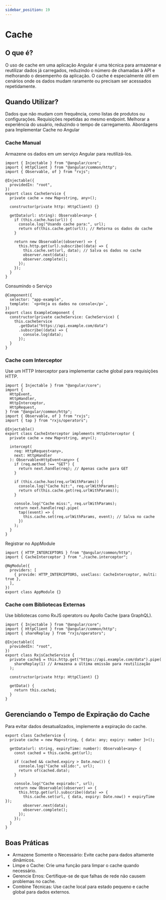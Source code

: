 ```yaml
---
sidebar_position: 19
---
```


# Cache

## O que é?

O uso de cache em uma aplicação Angular é uma técnica para armazenar e reutilizar dados já carregados, reduzindo o número de chamadas à API e melhorando o desempenho da aplicação. O cache é especialmente útil em cenários onde os dados mudam raramente ou precisam ser acessados repetidamente.

## Quando Utilizar?

Dados que não mudam com frequência, como listas de produtos ou configurações. Requisições repetidas ao mesmo endpoint. Melhorar a experiência do usuário, reduzindo o tempo de carregamento. Abordagens para Implementar Cache no Angular

### Cache Manual

Armazene os dados em um serviço Angular para reutilizá-los.

```tsx showLineNumbers
import { Injectable } from "@angular/core";
import { HttpClient } from "@angular/common/http";
import { Observable, of } from "rxjs";

@Injectable({
  providedIn: "root",
})
export class CacheService {
  private cache = new Map<string, any>();

  constructor(private http: HttpClient) {}

  getData(url: string): Observable<any> {
    if (this.cache.has(url)) {
      console.log("Usando cache para:", url);
      return of(this.cache.get(url)); // Retorna os dados do cache
    }

    return new Observable((observer) => {
      this.http.get(url).subscribe((data) => {
        this.cache.set(url, data); // Salva os dados no cache
        observer.next(data);
        observer.complete();
      });
    });
  }
}
```

Consumindo o Serviço

```tsx showLineNumbers
@Component({
  selector: "app-example",
  template: `<p>Veja os dados no console</p>`,
})
export class ExampleComponent {
  constructor(private cacheService: CacheService) {
    this.cacheService
      .getData("https://api.example.com/data")
      .subscribe((data) => {
        console.log(data);
      });
  }
}
```

### Cache com Interceptor

Use um HTTP Interceptor para implementar cache global para requisições HTTP.

```tsx showLineNumbers
import { Injectable } from "@angular/core";
import {
  HttpEvent,
  HttpHandler,
  HttpInterceptor,
  HttpRequest,
} from "@angular/common/http";
import { Observable, of } from "rxjs";
import { tap } from "rxjs/operators";

@Injectable()
export class CacheInterceptor implements HttpInterceptor {
  private cache = new Map<string, any>();

  intercept(
    req: HttpRequest<any>,
    next: HttpHandler
  ): Observable<HttpEvent<any>> {
    if (req.method !== "GET") {
      return next.handle(req); // Apenas cache para GET
    }

    if (this.cache.has(req.urlWithParams)) {
      console.log("Cache hit:", req.urlWithParams);
      return of(this.cache.get(req.urlWithParams));
    }

    console.log("Cache miss:", req.urlWithParams);
    return next.handle(req).pipe(
      tap((event) => {
        this.cache.set(req.urlWithParams, event); // Salva no cache
      })
    );
  }
}
```

Registrar no AppModule

```tsx showLineNumbers
import { HTTP_INTERCEPTORS } from "@angular/common/http";
import { CacheInterceptor } from "./cache.interceptor";

@NgModule({
  providers: [
    { provide: HTTP_INTERCEPTORS, useClass: CacheInterceptor, multi: true },
  ],
})
export class AppModule {}
```

### Cache com Bibliotecas Externas

Use bibliotecas como RxJS operators ou Apollo Cache (para GraphQL).

```tsx showLineNumbers
import { Injectable } from "@angular/core";
import { HttpClient } from "@angular/common/http";
import { shareReplay } from "rxjs/operators";

@Injectable({
  providedIn: "root",
})
export class RxjsCacheService {
  private cache$ = this.http.get("https://api.example.com/data").pipe(
    shareReplay(1) // Armazena a última emissão para reutilização
  );

  constructor(private http: HttpClient) {}

  getData() {
    return this.cache$;
  }
}
```

## Gerenciando o Tempo de Expiração do Cache

Para evitar dados desatualizados, implemente a expiração do cache.

```tsx showLineNumbers
export class CacheService {
  private cache = new Map<string, { data: any; expiry: number }>();

  getData(url: string, expiryTime: number): Observable<any> {
    const cached = this.cache.get(url);

    if (cached && cached.expiry > Date.now()) {
      console.log("Cache válido:", url);
      return of(cached.data);
    }

    console.log("Cache expirado:", url);
    return new Observable((observer) => {
      this.http.get(url).subscribe((data) => {
        this.cache.set(url, { data, expiry: Date.now() + expiryTime });
        observer.next(data);
        observer.complete();
      });
    });
  }
}
```

## Boas Práticas

- Armazene Somente o Necessário: Evite cache para dados altamente dinâmicos.
- Limpe o Cache: Crie uma função para limpar o cache quando necessário.
- Gerencie Erros: Certifique-se de que falhas de rede não causem problemas no cache.
- Combine Técnicas: Use cache local para estado pequeno e cache global para dados externos.
